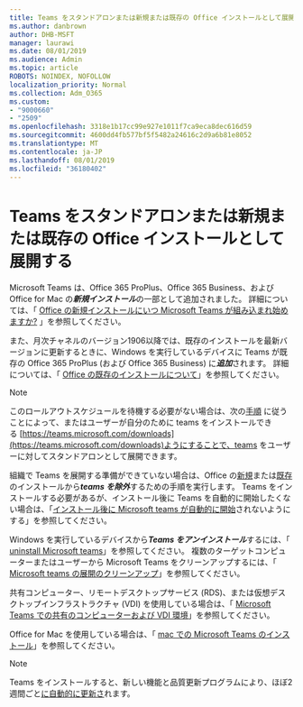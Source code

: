 ```yaml
---
title: Teams をスタンドアロンまたは新規または既存の Office インストールとして展開する
ms.author: danbrown
author: DHB-MSFT
manager: laurawi
ms.date: 08/01/2019
ms.audience: Admin
ms.topic: article
ROBOTS: NOINDEX, NOFOLLOW
localization_priority: Normal
ms.collection: Adm_O365
ms.custom:
- "9000660"
- "2509"
ms.openlocfilehash: 3318e1b17cc99e927e1011f7ca9eca8dec616d59
ms.sourcegitcommit: 4600dd4fb577bf5f5482a24616c2d9a6b81e8052
ms.translationtype: MT
ms.contentlocale: ja-JP
ms.lasthandoff: 08/01/2019
ms.locfileid: "36180402"
---
```

# <a name="deploying-teams-as-standalone-or-with-new-or-existing-office-installations"></a>Teams をスタンドアロンまたは新規または既存の Office インストールとして展開する

Microsoft Teams は、Office 365 ProPlus、Office 365 Business、および Office for Mac の***新規インストール***の一部として追加されました。 詳細については、「 [Office の新規インストールにいつ Microsoft Teams が組み込まれ始めますか?](https://docs.microsoft.com/deployoffice/teams-install#when-will-microsoft-teams-start-being-included-with-new-installations-of-office-365-proplus) 」を参照してください。

また、月次チャネルのバージョン1906以降では、既存のインストールを最新バージョンに更新するときに、Windows を実行しているデバイスに Teams が既存の Office 365 ProPlus (および Office 365 Business) に***追加***されます。 詳細については、「 [Office の既存のインストールについて](https://docs.microsoft.com/deployoffice/teams-install#what-about-existing-installations-of-office-365-proplus)」を参照してください。

> [!NOTE]
> このロールアウトスケジュールを待機する必要がない場合は、次の[手順](https://docs.microsoft.com/MicrosoftTeams/msi-deployment) に従うことによって、またはユーザーが自分のために teams をインストールできる [https://teams.microsoft.com/downloads](https://teams.microsoft.com/downloads)ようにすることで、teams をユーザーに対してスタンドアロンとして展開できます。

組織で Teams を展開する準備ができていない場合は、Office の[新規](https://docs.microsoft.com/deployoffice/teams-install#how-to-exclude-microsoft-teams-from-new-installations-of-office-365-proplus)または[既存](https://docs.microsoft.com/deployoffice/teams-install#use-group-policy-to-control-the-installation-of-microsoft-teams)のインストールから***teams を除外***するための手順を実行します。 Teams をインストールする必要があるが、インストール後に Teams を自動的に開始したくない場合は、「[インストール後に Microsoft teams が自動的に開始](https://docs.microsoft.com/deployoffice/teams-install#use-group-policy-to-prevent-microsoft-teams-from-starting-automatically-after-installation)されないようにする」を参照してください。

Windows を実行しているデバイスから***Teams をアンインストール***するには、「 [uninstall Microsoft teams](https://support.office.com/article/3b159754-3c26-4952-abe7-57d27f5f4c81)」を参照してください。 複数のターゲットコンピューターまたはユーザーから Microsoft Teams をクリーンアップするには、「 [Microsoft teams の展開のクリーンアップ](https://docs.microsoft.com/microsoftteams/scripts/powershell-script-teams-deployment-clean-up)」を参照してください。

共有コンピューター、リモートデスクトップサービス (RDS)、または仮想デスクトップインフラストラクチャ (VDI) を使用している場合は、「 [Microsoft Teams での共有のコンピューターおよび VDI 環境](https://docs.microsoft.com/deployoffice/teams-install#shared-computer-and-vdi-environments-with-microsoft-teams)」を参照してください。

Office for Mac を使用している場合は、「 [mac での Microsoft Teams のインストール](https://docs.microsoft.com/deployoffice/teams-install#microsoft-teams-installations-on-a-mac)」を参照してください。

> [!NOTE]
> Teams をインストールすると、新しい機能と品質更新プログラムにより、ほぼ2週間ごと[に自動的に更新さ](https://docs.microsoft.com/deployoffice/teams-install#feature-and-quality-updates-for-microsoft-teams)れます。 